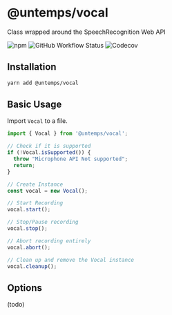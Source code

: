 # @untemps/vocal

Class wrapped around the SpeechRecognition Web API

![npm](https://img.shields.io/npm/v/@untemps/vocal?style=for-the-badge)
![GitHub Workflow Status](https://img.shields.io/github/workflow/status/untemps/vocal/deploy?style=for-the-badge)
![Codecov](https://img.shields.io/codecov/c/github/untemps/vocal?style=for-the-badge)

## Installation

```bash
yarn add @untemps/vocal
```

## Basic Usage

Import `Vocal` to a file.

```javascript
import { Vocal } from '@untemps/vocal';

// Check if it is supported
if (!Vocal.isSupported()) {
  throw "Microphone API Not supported";
  return;
}

// Create Instance
const vocal = new Vocal();

// Start Recording
vocal.start();

// Stop/Pause recording
vocal.stop();

// Abort recording entirely
vocal.abort();

// Clean up and remove the Vocal instance
vocal.cleanup();
```

## Options

(todo)
